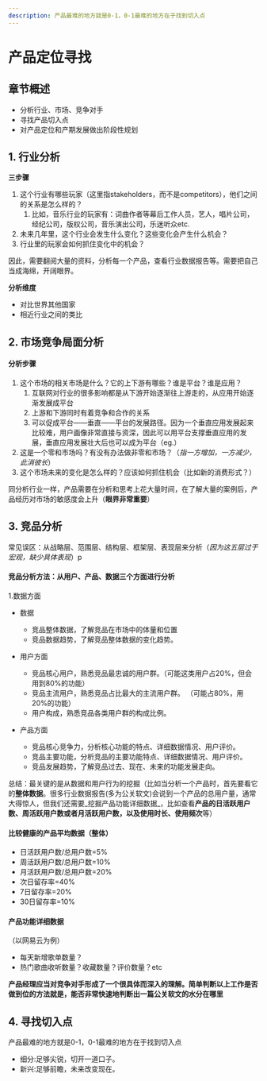 ```yaml
---
description: 产品最难的地方就是0-1，0-1最难的地方在于找到切入点
---
```


# 产品定位寻找

## 章节概述

* 分析行业、市场、竞争对手
* 寻找产品切入点
* 对产品定位和产期发展做出阶段性规划

## 1. 行业分析

**三步骤**

1. 这个行业有哪些玩家（这里指stakeholders，而不是competitors），他们之间的关系是怎么样的？
   1. 比如，音乐行业的玩家有：词曲作者等幕后工作人员，艺人，唱片公司，经纪公司，版权公司，音乐演出公司，乐迷听众etc.
2. 未来几年里，这个行业会发生什么变化？这些变化会产生什么机会？
3. 行业里的玩家会如何抓住变化中的机会？

因此，需要翻阅大量的资料，分析每一个产品，查看行业数据报告等。需要把自己当成海绵，开阔眼界。

**分析维度**

* 对比世界其他国家
* 相近行业之间的类比

## 2. 市场竞争局面分析

#### 分析步骤

1. 这个市场的相关市场是什么？它的上下游有哪些？谁是平台？谁是应用？
   1. 互联网对行业的很多影响都是从下游开始逐渐往上游走的，从应用开始逐渐发展成平台
   2. 上游和下游同时有着竞争和合作的关系
   3. 可以促成平台——垂直——平台的发展路径。因为一个垂直应用发展起来比较难，用户画像非常直接与资深，因此可以用平台支撑垂直应用的发展，垂直应用发展壮大后也可以成为平台（eg.）
2. 这是一个零和市场吗？有没有办法做非零和市场？（_指一方增加，一方减少，此消彼长_）
3. 这个市场未来的变化是怎么样的？应该如何抓住机会（比如新的消费形式？）

同分析行业一样，产品需要在分析和思考上花大量时间，在了解大量的案例后，产品经历对市场的敏感度会上升（**眼界非常重要**）



## 3. 竞品分析

常见误区：从战略层、范围层、结构层、框架层、表现层来分析（_因为这五层过于宏观，缺少具体表现_）p

#### 竞品分析方法：从用户、产品、数据三个方面进行分析

1.数据方面 

* 数据

  * 竞品整体数据，了解竞品在市场中的体量和位置
  * 竞品数据趋势，了解竞品整体数据的变化趋势。 

* 用户方面 

  * 竞品核心用户，熟悉竞品最忠诚的用户群。（可能这类用户占20%，但会用到80%的功能）
  * 竞品主流用户，熟悉竞品占比最大的主流用户群。 （可能占80%，用20%的功能）
  * 用户构成，熟悉竞品各类用户群的构成比例。 

* 产品方面 
  * 竞品核心竞争力，分析核心功能的特点、详细数据情况、用户评价。 
  * 竞品主要功能，分析竞品的主要功能特点、详细数据情况、用户评价。
  * 竞品发展趋势，了解竞品过去、现在、未来的功能发展走向。

总结：最关键的是从数据和用户行为的挖掘（比如当分析一个产品时，首先要看它的**整体数据**。很多行业数据报告\(多为公关软文\)会说到一个产品的总用户量，通常大得惊人，但我们还需要_挖掘产品功能详细数据_，比如查看**产品的日活跃用户数、周活跃用户数或者月活跃用户数，以及使用时长、使用频次**等）

#### 比较健康的产品平均数据（整体）

* 日活跃用户数/总用户数=5%
* 周活跃用户数/总用户数=10%
* 月活跃用户数/总用户数=20%
* 次日留存率=40%
* 7日留存率=20% 
* 30日留存率=10%

#### 产品功能详细数据

（以网易云为例）

* 每天新增歌单数量？
* 热门歌曲收听数量？收藏数量？评价数量？etc

**产品经理应当对竞争对手形成了一个很具体而深入的理解。简单判断以上工作是否做到位的方法就是，能否非常快速地判断出一篇公关软文的水分在哪里**

## 4. 寻找切入点

产品最难的地方就是0-1，0-1最难的地方在于找到切入点

* 细分:足够尖锐，切开一道口子。 
* 新兴:足够前瞻，未来改变现在。













